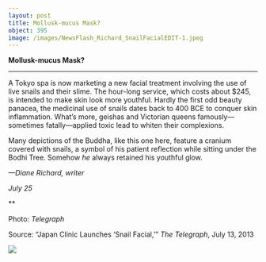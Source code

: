 ```yaml
---
layout: post
title: Mollusk-mucus Mask?
object: 395
image: /images/NewsFlash_Richard_SnailFacialEDIT-1.jpeg
---
```

**Mollusk-mucus Mask?**

****

A Tokyo spa is now marketing a new facial treatment involving the use of live snails and their slime. The hour-long service, which costs about \$245, is intended to make skin look more youthful. Hardly the first odd beauty panacea, the medicinal use of snails dates back to 400 BCE to conquer skin inflammation. What’s more, geishas and Victorian queens famously—sometimes fatally—applied toxic lead to whiten their complexions. 

Many depictions of the Buddha, like this one here, feature a cranium covered with snails, a symbol of his patient reflection while sitting under the Bodhi Tree. Somehow *he* always retained his youthful glow.

*—Diane Richard, writer*

*July 25*

**

Photo: *Telegraph*

Source: “Japan Clinic Launches ‘Snail Facial,’” *The Telegraph*, July 13, 2013 

![]({{siteurl.base}}/images/NewsFlash_Richard_SnailFacialEDIT-1.jpeg)
